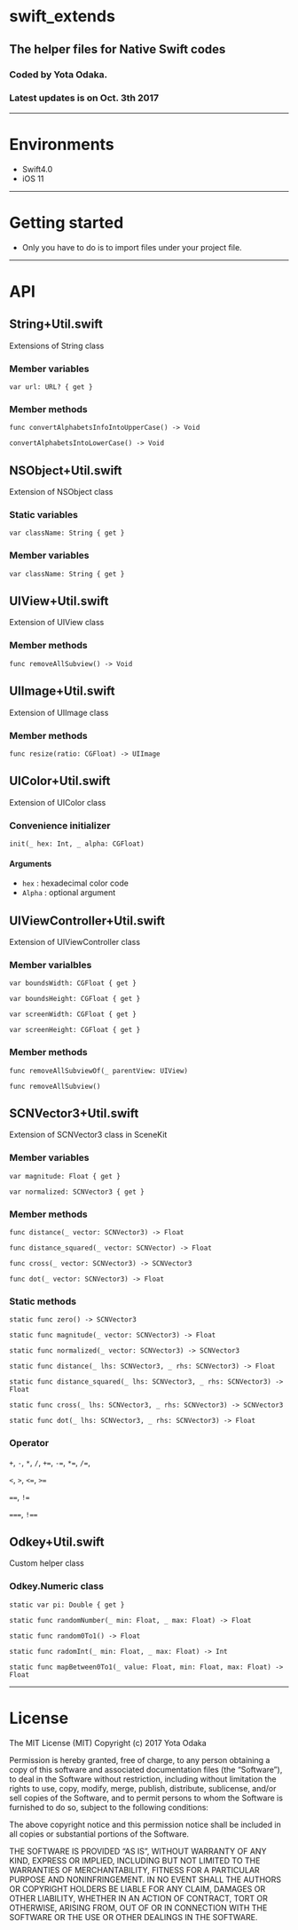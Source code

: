 # swift_extends
## The helper files for Native Swift codes
### Coded by Yota Odaka.
### Latest updates is on Oct. 3th 2017

---

# Environments
- Swift4.0
- iOS 11

---

# Getting started
- Only you have to do is to import files under your project file.

---

# API
## String+Util.swift
Extensions of String class

### Member variables

`var url: URL? { get }`

### Member methods

`func convertAlphabetsInfoIntoUpperCase() -> Void`

`convertAlphabetsIntoLowerCase() -> Void`


## NSObject+Util.swift
Extension of NSObject class

### Static variables

`var className: String { get }`

### Member variables

`var className: String { get }`

## UIView+Util.swift
Extension of UIView class

### Member methods

`func removeAllSubview() -> Void`

## UIImage+Util.swift
Extension of UIImage class

### Member methods

`func resize(ratio: CGFloat) -> UIImage`

## UIColor+Util.swift
Extension of UIColor class

### Convenience initializer

`init(_ hex: Int, _ alpha: CGFloat)`

#### Arguments

- `hex` : hexadecimal color code
- `Alpha` : optional argument

## UIViewController+Util.swift
Extension of UIViewController class

### Member varialbles

`var boundsWidth: CGFloat { get }`

`var boundsHeight: CGFloat { get }`

`var screenWidth: CGFloat { get }`

`var screenHeight: CGFloat { get }`

### Member methods

`func removeAllSubviewOf(_ parentView: UIView)`

`func removeAllSubview()`

## SCNVector3+Util.swift
Extension of SCNVector3 class in SceneKit

### Member variables

`var magnitude: Float { get }`

`var normalized: SCNVector3 { get }`

### Member methods

`func distance(_ vector: SCNVector3) -> Float`

`func distance_squared(_ vector: SCNVector) -> Float`

`func cross(_ vector: SCNVector3) -> SCNVector3`

`func dot(_ vector: SCNVector3) -> Float`

### Static methods

`static func zero() -> SCNVector3`

`static func magnitude(_ vector: SCNVector3) -> Float`

`static func normalized(_ vector: SCNVector3) -> SCNVector3`

`static func distance(_ lhs: SCNVector3, _ rhs: SCNVector3) -> Float`

`static func distance_squared(_ lhs: SCNVector3, _ rhs: SCNVector3) -> Float`

`static func cross(_ lhs: SCNVector3, _ rhs: SCNVector3) -> SCNVector3`

`static func dot(_ lhs: SCNVector3, _ rhs: SCNVector3) -> Float`


### Operator

`+`, `-`, `*`, `/`, `+=`, `-=`, `*=`, `/=`, 

`<`, `>`, `<=`, `>=`

`==`, `!=`

`===`, `!==`

## Odkey+Util.swift
Custom helper class

### Odkey.Numeric class

`static var pi: Double { get }`

`static func randomNumber(_ min: Float, _ max: Float) -> Float`

`static func random0To1() -> Float`

`static func radomInt(_ min: Float, _ max: Float) -> Int`

`static func mapBetween0To1(_ value: Float, min: Float, max: Float) -> Float`

---

# License

The MIT License (MIT)
Copyright (c) 2017 Yota Odaka

Permission is hereby granted, free of charge, to any person obtaining a copy of this software and associated documentation files (the “Software”), to deal in the Software without restriction, including without limitation the rights to use, copy, modify, merge, publish, distribute, sublicense, and/or sell copies of the Software, and to permit persons to whom the Software is furnished to do so, subject to the following conditions:

The above copyright notice and this permission notice shall be included in all copies or substantial portions of the Software.

THE SOFTWARE IS PROVIDED “AS IS”, WITHOUT WARRANTY OF ANY KIND, EXPRESS OR IMPLIED, INCLUDING BUT NOT LIMITED TO THE WARRANTIES OF MERCHANTABILITY, FITNESS FOR A PARTICULAR PURPOSE AND NONINFRINGEMENT. IN NO EVENT SHALL THE AUTHORS OR COPYRIGHT HOLDERS BE LIABLE FOR ANY CLAIM, DAMAGES OR OTHER LIABILITY, WHETHER IN AN ACTION OF CONTRACT, TORT OR OTHERWISE, ARISING FROM, OUT OF OR IN CONNECTION WITH THE SOFTWARE OR THE USE OR OTHER DEALINGS IN THE SOFTWARE.